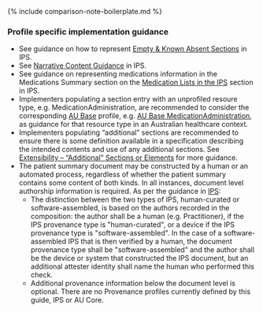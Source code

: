 {% include comparison-note-boilerplate.md %}

### Profile specific implementation guidance
- See guidance on how to represent [Empty & Known Absent Sections](https://build.fhir.org/ig/HL7/fhir-ips/Empty-Sections-and-Missing-Data.html#empty--known-absent-sections) in IPS.
- See [Narrative Content Guidance](https://build.fhir.org/ig/HL7/fhir-ips/Design-Conventions.html#narrative-content-guidance) in IPS.
- See guidance on representing medications information in the Medications Summary section on the [Medication Lists in the IPS](https://build.fhir.org/ig/HL7/fhir-ips/Design-Conventions.html#medication-lists-in-the-ips) section in IPS.
- Implementers populating a section entry with an unprofiled resoure type, e.g. MedicationAdministration, are recommended to consider the corresponding [AU Base](https://build.fhir.org/ig/hl7au/au-fhir-base/) profile, e.g. [AU Base MedicationAdministration](https://build.fhir.org/ig/hl7au/au-fhir-base/StructureDefinition-au-medicationadministration.html), as guidance for that resource type in an Australian healthcare context.
- Implementers populating “additional” sections are recommended to ensure there is some definition available in a specification describing the intended contents and use of any additional sections. See [Extensibility – “Additional” Sections or Elements](https://build.fhir.org/ig/hl7au/au-fhir-ps/general-guidance.html#extensibility--additional-sections-or-elements) for more guidance.
- The patient summary document may be constructed by a human or an automated process, regardless of whether the patient summary contains some content of both kinds. In all instances, document level authorship information is required. As per the guidance in [IPS](https://build.fhir.org/ig/HL7/fhir-ips/Design-Conventions.html#provenance):
   - The distinction between the two types of IPS, human-curated or software-assembled, is based on the authors recorded in the composition: the author shall be a human (e.g. Practitioner), if the IPS provenance type is "human-curated", or a device if the IPS provenance type is "software-assembled". In the case of a software-assembled IPS that is then verified by a human, the document provenance type shall be "software-assembled" and the author shall be the device or system that constructed the IPS document, but an additional attester identity shall name the human who performed this check.
   - Additional provenance information below the document level is optional. There are no Provenance profiles currently defined by this guide, IPS or AU Core.